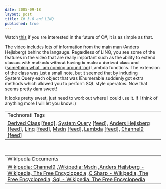 ```yaml
--- 
date: 2005-09-18
layout: post
title: C# 3.0 and LINQ
published: true
---
```

Watch <a href="http://channel9.msdn.com/showpost.aspx?postid=114680">this</a> if you are interested in the future of C#, it is as simple as that.<p />The video includes lots of information from the main man (Anders Hejlsberg) behind the langauge.  Regardless of LINQ, you see some of the features in the video that are really important such as the ability to extend classes with methods without having to make a derived class and (<a href="http://www.kinlan.co.uk/2005/09/c-30-ugh.html">something what I am coming around too</a>) Lambda functions.  The extension of the class was just a small note, but it seemed that by including System.Query each object that was IEnumerable suddenly got extra methods which allowed you to perform SQL style operators.  Now that seems pretty darn sweet!<p />It looks pretty sweet, just need to work out where I could use it.  If I think of anything more I will let you know :)<p /><table class="TechnoratiHead TagHeader">
<tr><td>Technorati Tags</td></tr>
<tr class="Technorati"><td>
<a href="http://www.technorati.com/tag/Derived%20Class" class="Tag" rel="tag">Derived Class</a> <a href="http://feeds.technorati.com/feed/posts/tag/Derived%20Class" class="Tag">[feed]</a>, <a href="http://www.technorati.com/tag/System%20Query" class="Tag" rel="tag">System Query</a> <a href="http://feeds.technorati.com/feed/posts/tag/System%20Query" class="Tag">[feed]</a>, <a href="http://www.technorati.com/tag/Anders%20Hejlsberg" class="Tag" rel="tag">Anders Hejlsberg</a> <a href="http://feeds.technorati.com/feed/posts/tag/Anders%20Hejlsberg" class="Tag">[feed]</a>, <a href="http://www.technorati.com/tag/Linq" class="Tag" rel="tag">Linq</a> <a href="http://feeds.technorati.com/feed/posts/tag/Linq" class="Tag">[feed]</a>, <a href="http://www.technorati.com/tag/Msdn" class="Tag" rel="tag">Msdn</a> <a href="http://feeds.technorati.com/feed/posts/tag/Msdn" class="Tag">[feed]</a>, <a href="http://www.technorati.com/tag/Lambda" class="Tag" rel="tag">Lambda</a> <a href="http://feeds.technorati.com/feed/posts/tag/Lambda" class="Tag">[feed]</a>, <a href="http://www.technorati.com/tag/Channel9" class="Tag" rel="tag">Channel9</a> <a href="http://feeds.technorati.com/feed/posts/tag/Channel9" class="Tag">[feed]</a>
</td></tr>
</table><br /><table class="TechnoratiHead TagHeader">
<tr><td>Wikipedia Documents</td></tr>
<tr class="Technorati"><td>
<a href="http://en.wikipedia.org/wiki/Channel9">Wikipedia: Channel9</a> ,<a href="http://en.wikipedia.org/wiki/MSDN">Wikipedia: Msdn</a> ,<a href="http://en.wikipedia.org/wiki/Anders_Hejlsberg">Anders Hejlsberg - Wikipedia, The Free Encyclopedia</a> ,<a href="http://en.wikipedia.org/wiki/C-sharp">C Sharp - Wikipedia, The Free Encyclopedia</a> ,<a href="http://en.wikipedia.org/wiki/SQL">Sql - Wikipedia, The Free Encyclopedia</a>
</td></tr>
</table><div class="blogger-post-footer"><img class="posterous_download_image" src="https://blogger.googleusercontent.com/tracker/8109338-112708418612619046?l=www.kinlan.co.uk%2Findex.html" height="1" alt="" width="1" /></div>
